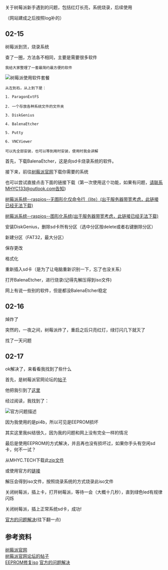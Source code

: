 <!-- readme -->

<!-- outline-start -->

关于树莓派新手遇到的问题，包括红灯长亮，系统烧录，后续使用

<!-- outline-end -->

（网站建成之后按照log补的）

## 02-15

树莓派到货，烧录系统

查了一圈，方法各不相同，主要是需要很多软件

```
我给大家整理了一套最简约最方便的软件
```
![树莓派使用软件套餐](:2022-02-17-01.png)
```
从左到右，从上到下是：

1. ParagonExtFS

2. 一个存放各种系统文件的文件夹

3. DiskGenius

4. BalenaEtcher

5. Putty

6. VNCViewer

可以先全部安装，也可以等到用时安装，使用时我会讲解
```

首先，下载BalenaEtcher，这是向sd卡烧录系统的软件。

接下来，前往[树莓派官网](https://raspberrypi.org)下载你需要的系统

也可以尝试直接点击下面的链接下载（第一次使用这个功能，如果有问题，请联系MHYC133@outlook.com告知)

[树莓派系统--raspios--无图形化仅命令行（lite）(出于服务器带宽考虑，此链接已经无法下载)](/assets/files/uploads/2022-01-28-raspios-bullseye-armhf-lite.zip)

[树莓派系统--raspios--图形化系统(出于服务器带宽考虑，此链接已经无法下载)](/assets/files/uploads/2022-01-28-raspios-bullseye-armhf.zip)

安装DiskGenius，删除sd卡所有分区（选中分区按delete或者右键删除分区）

新建分区（FAT32，最大分区）

保存更改

格式化

重新插入sd卡（是为了让电脑重新识别一下，忘了也没关系）

打开BalenaEtcher，进行烧录(记得先解压得到iso文件)

网上有说一些别的软件，但是都没BalenaEtcher稳定

## 02-16

焯炸了

突然的，一夜之间，树莓派炸了，重启之后只亮红灯，绿灯闪几下就灭了

找了一天问题

## 02-17

ok解决了，来看看我找到了些什么

首先，是树莓派官网论坛的[帖子](https://forums.raspberrypi.com/viewtopic.php?p=1971581&hilit=red+light#p1971581)

他把我引到了[这里](https://forums.raspberrypi.com/viewtopic.php?f=28&t=58151)

经过阅读，我找到了：

![官方问题描述](:2022-02-17-02.png)

因为我使用的是pi4b，所以可见是EEPROM损坏

其实这里我纠结很久，因为我的问题和网上没有完全一样的情况

最后是使用EEPROM的方式解决，并且再也没有损坏过，如果你手头有空闲sd卡，何不一试？

从MHYC.TECH下载此[zip文件](/assets/files/uploads/rpi-boot-eeprom-recovery-2022-01-25-vl805-000138a1-sd.zip)

或使用官方的[链接](https://github.com/raspberrypi/rpi-eeprom/)

解压会得到iso文件，按照烧录系统的方式烧录此iso文件

关闭树莓派，插上卡，打开树莓派，等待一会（大概十几秒），直到绿色led有规律闪烁

关闭树莓派，插上正常系统sd卡，成功!

[官方的问题解决](https://www.raspberrypi.com/documentation/computers/raspberry-pi.html#raspberry-pi-4-boot-eeprom)(往下翻一点)

## 参考资料

[树莓派官网](https://raspberrypi.org)  
[树莓派官网论坛的帖子](https://forums.raspberrypi.com/viewtopic.php?p=1971581&hilit=red+light#p1971581)  
[EEPROM修复iso](https://github.com/raspberrypi/rpi-eeprom/)
[官方的问题解决](https://www.raspberrypi.com/documentation/computers/raspberry-pi.html#raspberry-pi-4-boot-eeprom)